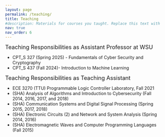 ```yaml
---
layout: page
permalink: /teaching/
title: Teaching
#description: Materials for courses you taught. Replace this text with your description.
nav: true
nav_order: 6
---
```


<span style="font-size: 18px;">Teaching Responsibilities as Assistant Professor at WSU</span>

<ul class="circle-bullets">
<li>CPT_S 327 (Spring 2025) - Fundamentals of Cyber Security and Cryptography </li>

<li>CPT_S 437 (Fall 2024)- Introduction to Machine Learning</li>
</ul>

<span style="font-size: 18px;">Teaching Responsibilities as Teaching Assistant</span>

<ul class="circle-bullets">
  
<li>ECE 3270 (TTU) Programmable Logic Controller Laboratory, Fall 2021</li>
<li>(SHA) Analysis of Algorithms and Introduction to Cybersecurity (Fall 2014, 2016, 2017, and 2018)</li>
<li> (SHA) Communication Systems and Digital Signal Processing (Spring 2015, 2017, 2018)</li>
<li> (SHA) Electronic Circuits (2) and Network and System Analysis (Spring 2014, 2016)</li>
<li> (SHA) Electromagnetic Waves and Computer Programming Languages (Fall 2015)</li>
</ul>
